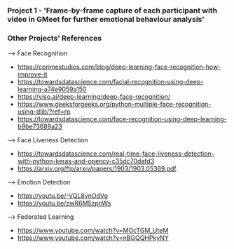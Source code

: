 
### Project 1 - 'Frame-by-frame capture of each participant with video in GMeet for further emotional behaviour analysis'

### Other Projects' References
--> Face Recognition
* https://cprimestudios.com/blog/deep-learning-face-recognition-how-improve-it
* https://towardsdatascience.com/facial-recognition-using-deep-learning-a74e9059a150
* https://viso.ai/deep-learning/deep-face-recognition/
* https://www.geeksforgeeks.org/python-multiple-face-recognition-using-dlib/?ref=rp
* https://towardsdatascience.com/face-recognition-using-deep-learning-b9be73689a23

--> Face Liveness Detection
* https://towardsdatascience.com/real-time-face-liveness-detection-with-python-keras-and-opencv-c35dc70dafd3
* https://arxiv.org/ftp/arxiv/papers/1903/1903.05369.pdf

--> Emotion Detection
* https://youtu.be/-VQL8ynOdVg
* https://youtu.be/zwR6M5zpnWs

--> Federated Learning
* https://www.youtube.com/watch?v=MOcTGM_UteM
* https://www.youtube.com/watch?v=nBGQQHPkyNY
